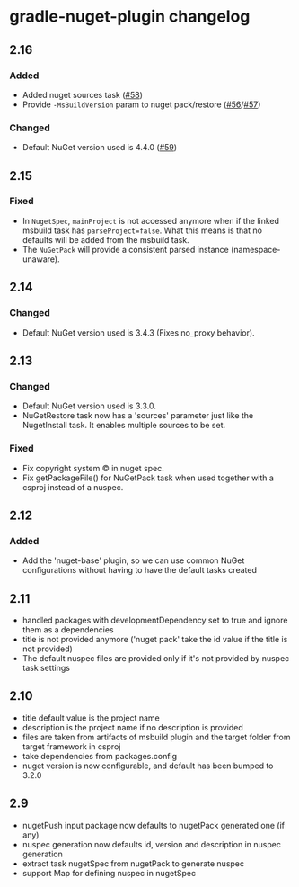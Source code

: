 # gradle-nuget-plugin changelog

## 2.16
### Added
* Added nuget sources task ([#58](https://github.com/Ullink/gradle-nuget-plugin/pull/58))
* Provide `-MsBuildVersion` param to nuget pack/restore ([#56](https://github.com/Ullink/gradle-nuget-plugin/issues/56)/[#57](https://github.com/Ullink/gradle-nuget-plugin/pull/57))

### Changed
* Default NuGet version used is 4.4.0 ([#59](https://github.com/Ullink/gradle-nuget-plugin/pull/59))

## 2.15
### Fixed
* In `NugetSpec`, `mainProject` is not accessed anymore when if the linked msbuild task has `parseProject=false`.
What this means is that no defaults will be added from the msbuild task.
* The `NuGetPack` will provide a consistent parsed instance (namespace-unaware).

## 2.14
### Changed
* Default NuGet version used is 3.4.3 (Fixes no_proxy behavior).

## 2.13
### Changed
* Default NuGet version used is 3.3.0.
* NuGetRestore task now has a 'sources' parameter just like the NugetInstall task. It enables multiple sources to be set.

### Fixed
* Fix copyright system © in nuget spec.
* Fix getPackageFile() for NuGetPack task when used together with a csproj instead of a nuspec.

## 2.12
### Added
* Add the 'nuget-base' plugin, so we can use common NuGet configurations without having to have the default tasks created

## 2.11
* handled packages with developmentDependency set to true and ignore them as a dependencies
* title is not provided anymore ('nuget pack' take the id value if the title is not provided)
* The default nuspec files are provided only if it's not provided by nuspec task settings

## 2.10
* title default value is the project name
* description is the project name if no description is provided
* files are taken from artifacts of msbuild plugin and the target
folder from target framework in csproj
* take dependencies from packages.config
* nuget version is now configurable, and default has been bumped to 3.2.0

## 2.9
* nugetPush input package now defaults to nugetPack generated one (if any)
* nuspec generation now defaults id, version and description in nuspec generation
* extract task nugetSpec from nugetPack to generate nuspec
* support Map for defining nuspec in nugetSpec
